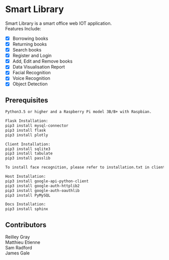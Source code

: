 # Smart Library

Smart Library is a smart office web IOT application.<br>Features Include:<br>
- [x] Borrowing books
- [x] Returning books
- [x] Search books
- [x] Register and Login
- [x] Add, Edit and Remove books
- [x] Data Visualisation Report
- [x] Facial Recognition
- [x] Voice Recognition
- [x] Object Detection

## Prerequisites

```bash
Python3.5 or higher and a Raspberry Pi model 3B/B+ with Raspbian.

Flask Installation:
pip3 install mysql-connector
pip3 install flask
pip3 install plotly

Client Installation:
pip3 install sqlite3
pip3 install tabulate
pip3 install passlib

To install face recognition, please refer to installation.txt in client directory

Host Installation:
pip3 install google-api-python-client 
pip3 install google-auth-httplib2 
pip3 install google-auth-oauthlib
pip3 install PyMySQL

Docs Installation: 
pip3 install sphinx

```

## Contributors
Reilley Gray<br>
Matthieu Etienne<br>
Sam Radford<br>
James Gale
